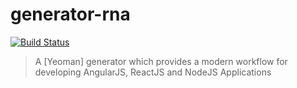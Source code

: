 # generator-rna
[![Build Status](https://travis-ci.org/gonzalovazquez/generator-rna.svg)](https://travis-ci.org/gonzalovazquez/generator-rna)
> A [Yeoman] generator which provides a modern workflow for developing AngularJS, ReactJS and NodeJS Applications
